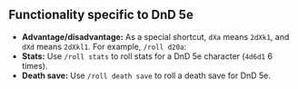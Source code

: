 ## Functionality specific to DnD 5e
- **Advantage/disadvantage:**
  As a special shortcut, `dXa` means `2dXk1`, and `dXd` means `2dXkl1`.
  For example, `/roll d20a`:
- **Stats:**
  Use `/roll stats` to roll stats for a DnD 5e character (`4d6d1` 6 times).
- **Death save:**
  Use `/roll death save` to roll a death save for DnD 5e.

